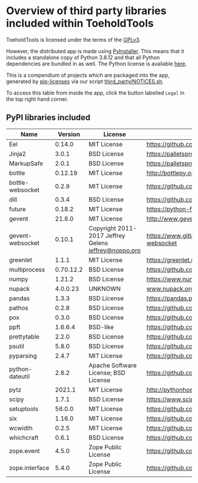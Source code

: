 # Overview of third party libraries included within ToeholdTools

ToeholdTools is licensed under the terms of the [GPLv3](https://github.com/lkn849/thtools/blob/master/COPYING).

However, the distributed app is made using [PyInstaller](https://github.com/pyinstaller/pyinstaller).
This means that it includes a standalone copy of Python 3.8.12 and that all Python dependencies are bundled in as well.
The Python license is available [here](https://github.com/python/cpython/blob/main/LICENSE).

This is a compendium of projects which are packaged into the app,
generated by [pip-licenses](https://github.com/raimon49/pip-licenses) via our script [third_party/NOTICES.sh](https://github.com/lkn849/thtools/blob/master/third_party/NOTICES.sh).

To access this table from inside the app, click the button labelled `Legal` in the top right hand corner.

## PyPI libraries included
| Name             | Version   | License                                                | URL                                              |
|------------------|-----------|--------------------------------------------------------|--------------------------------------------------|
| Eel              | 0.14.0    | MIT License                                            | https://github.com/samuelhwilliams/Eel           |
| Jinja2           | 3.0.1     | BSD License                                            | https://palletsprojects.com/p/jinja/             |
| MarkupSafe       | 2.0.1     | BSD License                                            | https://palletsprojects.com/p/markupsafe/        |
| bottle           | 0.12.19   | MIT License                                            | http://bottlepy.org/                             |
| bottle-websocket | 0.2.9     | MIT License                                            | https://github.com/zeekay/bottle-websocket       |
| dill             | 0.3.4     | BSD License                                            | https://github.com/uqfoundation/dill             |
| future           | 0.18.2    | MIT License                                            | https://python-future.org                        |
| gevent           | 21.8.0    | MIT License                                            | http://www.gevent.org/                           |
| gevent-websocket | 0.10.1    | Copyright 2011-2017 Jeffrey Gelens <jeffrey@noppo.pro> | https://www.gitlab.com/noppo/gevent-websocket    |
| greenlet         | 1.1.1     | MIT License                                            | https://greenlet.readthedocs.io/                 |
| multiprocess     | 0.70.12.2 | BSD License                                            | https://github.com/uqfoundation/multiprocess     |
| numpy            | 1.21.2    | BSD License                                            | https://www.numpy.org                            |
| nupack           | 4.0.0.23  | UNKNOWN                                                | www.nupack.org                                   |
| pandas           | 1.3.3     | BSD License                                            | https://pandas.pydata.org                        |
| pathos           | 0.2.8     | BSD License                                            | https://github.com/uqfoundation/pathos           |
| pox              | 0.3.0     | BSD License                                            | https://github.com/uqfoundation/pox              |
| ppft             | 1.6.6.4   | BSD-like                                               | https://github.com/uqfoundation/ppft             |
| prettytable      | 2.2.0     | BSD License                                            | https://github.com/jazzband/prettytable          |
| psutil           | 5.8.0     | BSD License                                            | https://github.com/giampaolo/psutil              |
| pyparsing        | 2.4.7     | MIT License                                            | https://github.com/pyparsing/pyparsing/          |
| python-dateutil  | 2.8.2     | Apache Software License; BSD License                   | https://github.com/dateutil/dateutil             |
| pytz             | 2021.1    | MIT License                                            | http://pythonhosted.org/pytz                     |
| scipy            | 1.7.1     | BSD License                                            | https://www.scipy.org                            |
| setuptools       | 56.0.0    | MIT License                                            | https://github.com/pypa/setuptools               |
| six              | 1.16.0    | MIT License                                            | https://github.com/benjaminp/six                 |
| wcwidth          | 0.2.5     | MIT License                                            | https://github.com/jquast/wcwidth                |
| whichcraft       | 0.6.1     | BSD License                                            | https://github.com/pydanny/whichcraft            |
| zope.event       | 4.5.0     | Zope Public License                                    | https://github.com/zopefoundation/zope.event     |
| zope.interface   | 5.4.0     | Zope Public License                                    | https://github.com/zopefoundation/zope.interface |